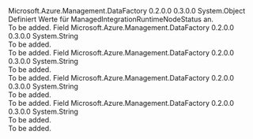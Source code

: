 <Type Name="ManagedIntegrationRuntimeNodeStatus" FullName="Microsoft.Azure.Management.DataFactory.Models.ManagedIntegrationRuntimeNodeStatus">
  <TypeSignature Language="C#" Value="public static class ManagedIntegrationRuntimeNodeStatus" />
  <TypeSignature Language="ILAsm" Value=".class public auto ansi abstract sealed beforefieldinit ManagedIntegrationRuntimeNodeStatus extends System.Object" />
  <TypeSignature Language="DocId" Value="T:Microsoft.Azure.Management.DataFactory.Models.ManagedIntegrationRuntimeNodeStatus" />
  <TypeSignature Language="VB.NET" Value="Public Class ManagedIntegrationRuntimeNodeStatus" />
  <TypeSignature Language="F#" Value="type ManagedIntegrationRuntimeNodeStatus = class" />
  <AssemblyInfo>
    <AssemblyName>Microsoft.Azure.Management.DataFactory</AssemblyName>
    <AssemblyVersion>0.2.0.0</AssemblyVersion>
    <AssemblyVersion>0.3.0.0</AssemblyVersion>
  </AssemblyInfo>
  <Base>
    <BaseTypeName>System.Object</BaseTypeName>
  </Base>
  <Interfaces />
  <Docs>
    <summary>
            Definiert Werte für ManagedIntegrationRuntimeNodeStatus an.
            </summary>
    <remarks>To be added.</remarks>
  </Docs>
  <Members>
    <Member MemberName="Available">
      <MemberSignature Language="C#" Value="public const string Available;" />
      <MemberSignature Language="ILAsm" Value=".field public static literal string Available" />
      <MemberSignature Language="DocId" Value="F:Microsoft.Azure.Management.DataFactory.Models.ManagedIntegrationRuntimeNodeStatus.Available" />
      <MemberSignature Language="VB.NET" Value="Public Const Available As String " />
      <MemberSignature Language="F#" Value="val mutable Available : string" Usage="Microsoft.Azure.Management.DataFactory.Models.ManagedIntegrationRuntimeNodeStatus.Available" />
      <MemberType>Field</MemberType>
      <AssemblyInfo>
        <AssemblyName>Microsoft.Azure.Management.DataFactory</AssemblyName>
        <AssemblyVersion>0.2.0.0</AssemblyVersion>
        <AssemblyVersion>0.3.0.0</AssemblyVersion>
      </AssemblyInfo>
      <ReturnValue>
        <ReturnType>System.String</ReturnType>
      </ReturnValue>
      <Docs>
        <summary>To be added.</summary>
        <remarks>To be added.</remarks>
      </Docs>
    </Member>
    <Member MemberName="Recycling">
      <MemberSignature Language="C#" Value="public const string Recycling;" />
      <MemberSignature Language="ILAsm" Value=".field public static literal string Recycling" />
      <MemberSignature Language="DocId" Value="F:Microsoft.Azure.Management.DataFactory.Models.ManagedIntegrationRuntimeNodeStatus.Recycling" />
      <MemberSignature Language="VB.NET" Value="Public Const Recycling As String " />
      <MemberSignature Language="F#" Value="val mutable Recycling : string" Usage="Microsoft.Azure.Management.DataFactory.Models.ManagedIntegrationRuntimeNodeStatus.Recycling" />
      <MemberType>Field</MemberType>
      <AssemblyInfo>
        <AssemblyName>Microsoft.Azure.Management.DataFactory</AssemblyName>
        <AssemblyVersion>0.2.0.0</AssemblyVersion>
        <AssemblyVersion>0.3.0.0</AssemblyVersion>
      </AssemblyInfo>
      <ReturnValue>
        <ReturnType>System.String</ReturnType>
      </ReturnValue>
      <Docs>
        <summary>To be added.</summary>
        <remarks>To be added.</remarks>
      </Docs>
    </Member>
    <Member MemberName="Starting">
      <MemberSignature Language="C#" Value="public const string Starting;" />
      <MemberSignature Language="ILAsm" Value=".field public static literal string Starting" />
      <MemberSignature Language="DocId" Value="F:Microsoft.Azure.Management.DataFactory.Models.ManagedIntegrationRuntimeNodeStatus.Starting" />
      <MemberSignature Language="VB.NET" Value="Public Const Starting As String " />
      <MemberSignature Language="F#" Value="val mutable Starting : string" Usage="Microsoft.Azure.Management.DataFactory.Models.ManagedIntegrationRuntimeNodeStatus.Starting" />
      <MemberType>Field</MemberType>
      <AssemblyInfo>
        <AssemblyName>Microsoft.Azure.Management.DataFactory</AssemblyName>
        <AssemblyVersion>0.2.0.0</AssemblyVersion>
        <AssemblyVersion>0.3.0.0</AssemblyVersion>
      </AssemblyInfo>
      <ReturnValue>
        <ReturnType>System.String</ReturnType>
      </ReturnValue>
      <Docs>
        <summary>To be added.</summary>
        <remarks>To be added.</remarks>
      </Docs>
    </Member>
    <Member MemberName="Unavailable">
      <MemberSignature Language="C#" Value="public const string Unavailable;" />
      <MemberSignature Language="ILAsm" Value=".field public static literal string Unavailable" />
      <MemberSignature Language="DocId" Value="F:Microsoft.Azure.Management.DataFactory.Models.ManagedIntegrationRuntimeNodeStatus.Unavailable" />
      <MemberSignature Language="VB.NET" Value="Public Const Unavailable As String " />
      <MemberSignature Language="F#" Value="val mutable Unavailable : string" Usage="Microsoft.Azure.Management.DataFactory.Models.ManagedIntegrationRuntimeNodeStatus.Unavailable" />
      <MemberType>Field</MemberType>
      <AssemblyInfo>
        <AssemblyName>Microsoft.Azure.Management.DataFactory</AssemblyName>
        <AssemblyVersion>0.2.0.0</AssemblyVersion>
        <AssemblyVersion>0.3.0.0</AssemblyVersion>
      </AssemblyInfo>
      <ReturnValue>
        <ReturnType>System.String</ReturnType>
      </ReturnValue>
      <Docs>
        <summary>To be added.</summary>
        <remarks>To be added.</remarks>
      </Docs>
    </Member>
  </Members>
</Type>